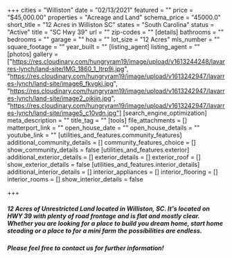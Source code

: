 +++
cities = "Williston"
date = "02/13/2021"
featured = ""
price = "$45,000.00"
properties = "Acreage and Land"
schema_price = "45000.0"
short_title = "12 Acres in Williston SC"
states = "South Carolina"
status = "Active"
title = "SC Hwy 39"
url = ""
zip-codes = ""
[details]
bathrooms = ""
bedrooms = ""
garage = ""
hoa = ""
lot_size = "12 Acres"
mls_number = ""
square_footage = ""
year_built = ""
[listing_agent]
listing_agent = ""
[photos]
gallery = ["https://res.cloudinary.com/hungryram19/image/upload/v1613244248/lavarres-lynch/land-site/IMG_1860_1_ltrp9i.jpg", "https://res.cloudinary.com/hungryram19/image/upload/v1613242947/lavarres-lynch/land-site/image6_fkvgki.jpg", "https://res.cloudinary.com/hungryram19/image/upload/v1613242947/lavarres-lynch/land-site/image2_ojkjjn.jpg", "https://res.cloudinary.com/hungryram19/image/upload/v1613242947/lavarres-lynch/land-site/image5_c10vdn.jpg"]
[search_engine_optimization]
meta_description = ""
title_tag = ""
[tools]
file_attachments = []
matterport_link = ""
open_house_date = ""
open_house_details = ""
youtube_link = ""
[utilities_and_features.community_features]
additional_community_details = []
community_features_choice = []
show_community_details = false
[utilities_and_features.exterior]
additional_exterior_details = []
exterior_details = []
exterior_roof = []
show_exterior_details = false
[utilities_and_features.interior_details]
additional_interior_details = []
interior_appliances = []
interior_flooring = []
interior_rooms = []
show_interior_details = false

+++
##### **_12 Acres of Unrestricted Land located in Williston, SC. It's located on HWY 39 with plenty of road frontage and is flat and mostly clear. Whether you are looking for a place to build you dream home, start home steading or a place to for a mini farm the possibilities are endless._**

##### 

##### **_Please feel free to contact us for further information!_**